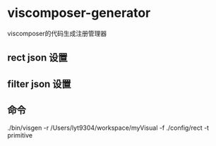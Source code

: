 # viscomposer-generator
viscomposer的代码生成注册管理器

## rect json 设置


## filter json 设置

## 命令

./bin/visgen -r /Users/lyt9304/workspace/myVisual -f ./config/rect -t primitive